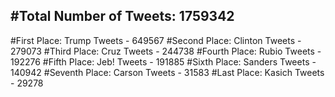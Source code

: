 #Total Number of Tweets: 1759342 
---
#First Place: Trump Tweets - 649567
#Second Place: Clinton Tweets - 279073
#Third Place: Cruz Tweets - 244738
#Fourth Place: Rubio Tweets - 192276
#Fifth Place: Jeb! Tweets - 191885
#Sixth Place: Sanders Tweets - 140942
#Seventh Place: Carson Tweets - 31583
#Last Place: Kasich Tweets - 29278
